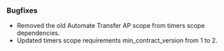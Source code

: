 ### Bugfixes

* Removed the old Automate Transfer AP scope from timers scope dependencies.
* Updated timers scope requirements min_contract_version from 1 to 2.
